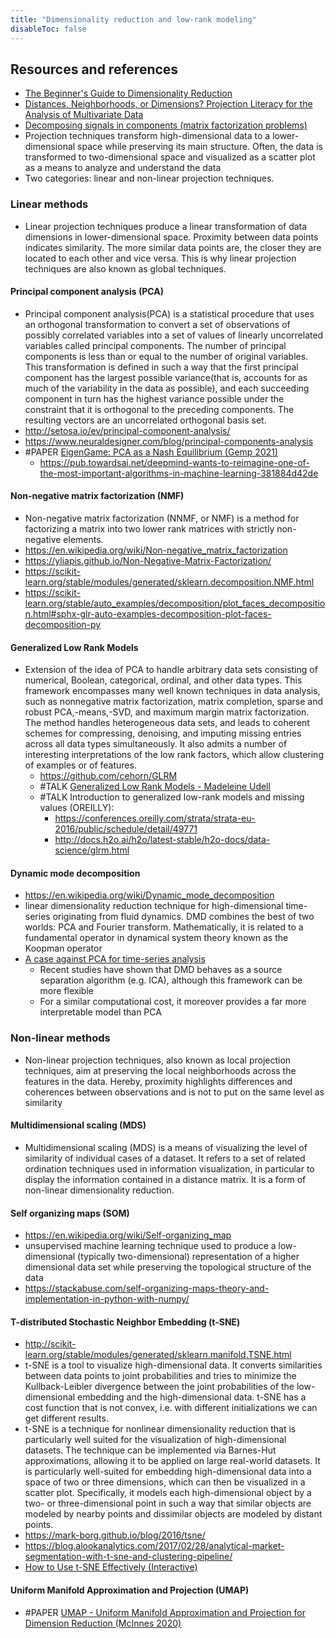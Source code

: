 ```yaml
---
title: "Dimensionality reduction and low-rank modeling"
disableToc: false 
---
```


## Resources and references
- [The Beginner's Guide to Dimensionality Reduction](https://idyll.pub/post/visxai-dimensionality-reduction-1dbad0a67a092b007c526a45/)
- [Distances, Neighborhoods, or Dimensions? Projection Literacy for the Analysis of Multivariate Data](https://visxprojections.dbvis.de/client/index.html)
- [Decomposing signals in components (matrix factorization problems)](https://scikit-learn.org/stable/modules/decomposition.html)
- Projection techniques transform high-dimensional data to a lower-dimensional space while preserving its main structure. Often, the data is transformed to two-dimensional space and visualized as a scatter plot as a means to analyze and understand the data
- Two categories: linear and non-linear projection techniques. 

### Linear methods
- Linear projection techniques produce a linear transformation of data dimensions in lower-dimensional space. Proximity between data points indicates similarity. The more similar data points are, the closer they are located to each other and vice versa. This is why linear projection techniques are also known as global techniques.

#### Principal component analysis (PCA)
- Principal component analysis(PCA) is a statistical procedure that uses an orthogonal transformation to convert a set of observations of possibly correlated variables into a set of values of linearly uncorrelated variables called principal components. The number of principal components is less than or equal to the number of original variables. This transformation is defined in such a way that the first principal component has the largest possible variance(that is, accounts for as much of the variability in the data as possible), and each succeeding component in turn has the highest variance possible under the constraint that it is orthogonal to the preceding components. The resulting vectors are an uncorrelated orthogonal basis set.
- http://setosa.io/ev/principal-component-analysis/
- https://www.neuraldesigner.com/blog/principal-components-analysis
- #PAPER [EigenGame: PCA as a Nash Equilibrium (Gemp 2021)](https://openreview.net/forum?id=NzTU59SYbNq)
	- https://pub.towardsai.net/deepmind-wants-to-reimagine-one-of-the-most-important-algorithms-in-machine-learning-381884d42de

#### Non-negative matrix factorization (NMF)
- Non-negative matrix factorization (NNMF, or NMF) is a method for factorizing a matrix into two lower rank matrices with strictly non-negative elements.
- https://en.wikipedia.org/wiki/Non-negative_matrix_factorization
- https://yliapis.github.io/Non-Negative-Matrix-Factorization/
- https://scikit-learn.org/stable/modules/generated/sklearn.decomposition.NMF.html
- https://scikit-learn.org/stable/auto_examples/decomposition/plot_faces_decomposition.html#sphx-glr-auto-examples-decomposition-plot-faces-decomposition-py

#### Generalized Low Rank Models
- Extension of the idea of PCA to handle arbitrary data sets consisting of numerical, Boolean, categorical, ordinal, and other data types. This framework encompasses many well known techniques in data analysis, such as nonnegative matrix factorization, matrix completion, sparse and robust PCA,-means,-SVD, and maximum margin matrix factorization. The method handles heterogeneous data sets, and leads to coherent schemes for compressing, denoising, and imputing missing entries across all data types simultaneously. It also admits a number of interesting interpretations of the low rank factors, which allow clustering of examples or of features.
	- https://github.com/cehorn/GLRM
	- #TALK [Generalized Low Rank Models - Madeleine Udell](https://www.youtube.com/watch?v=zwvzGuS82MA)
	- #TALK Introduction to generalized low-rank models and missing values (OREILLY): 
	  - https://conferences.oreilly.com/strata/strata-eu-2016/public/schedule/detail/49771
	  - http://docs.h2o.ai/h2o/latest-stable/h2o-docs/data-science/glrm.html

#### Dynamic mode decomposition
- https://en.wikipedia.org/wiki/Dynamic_mode_decomposition
- linear dimensionality reduction technique for high-dimensional time-series originating from fluid dynamics. DMD combines the best of two worlds: PCA and Fourier transform. Mathematically, it is related to a fundamental operator in dynamical system theory known as the Koopman operator
- [A case against PCA for time-series analysis](https://towardsdatascience.com/a-case-against-pca-for-time-series-analysis-ac66b47629e0)
	- Recent studies have shown that DMD behaves as a source separation algorithm (e.g. ICA), although this framework can be more flexible
	- For a similar computational cost, it moreover provides a far more interpretable model than PCA

### Non-linear methods
- Non-linear projection techniques, also known as local projection techniques, aim at preserving the local neighborhoods across the features in the data. Hereby, proximity highlights differences and coherences between observations and is not to put on the same level as similarity

#### Multidimensional scaling (MDS)
- Multidimensional scaling (MDS) is a means of visualizing the level of similarity of individual cases of a dataset. It refers to a set of related ordination techniques used in information visualization, in particular to display the information contained in a distance matrix. It is a form of non-linear dimensionality reduction.

#### Self organizing maps (SOM)
- https://en.wikipedia.org/wiki/Self-organizing_map
- unsupervised machine learning technique used to produce a low-dimensional (typically two-dimensional) representation of a higher dimensional data set while preserving the topological structure of the data
- https://stackabuse.com/self-organizing-maps-theory-and-implementation-in-python-with-numpy/

#### T-distributed Stochastic Neighbor Embedding (t-SNE)
- http://scikit-learn.org/stable/modules/generated/sklearn.manifold.TSNE.html
- t-SNE is a tool to visualize high-dimensional data. It converts similarities between data points to joint probabilities and tries to minimize the Kullback-Leibler divergence between the joint probabilities of the low-dimensional embedding and the high-dimensional data. t-SNE has a cost function that is not convex, i.e. with different initializations we can get different results.
- t-SNE is a technique for nonlinear dimensionality reduction that is particularly well suited for the visualization of high-dimensional datasets. The technique can be implemented via Barnes-Hut approximations, allowing it to be applied on large real-world datasets. It is particularly well-suited for embedding high-dimensional data into a space of two or three dimensions, which can then be visualized in a scatter plot. Specifically, it models each high-dimensional object by a two- or three-dimensional point in such a way that similar objects are modeled by nearby points and dissimilar objects are modeled by distant points.
- https://mark-borg.github.io/blog/2016/tsne/
- https://blog.alookanalytics.com/2017/02/28/analytical-market-segmentation-with-t-sne-and-clustering-pipeline/
- [How to Use t-SNE Effectively (Interactive)](http://distill.pub/2016/misread-tsne/)

#### Uniform Manifold Approximation and Projection (UMAP)
- #PAPER [UMAP - Uniform Manifold Approximation and Projection for Dimension Reduction (McInnes 2020)](https://arxiv.org/abs/1802.03426)


